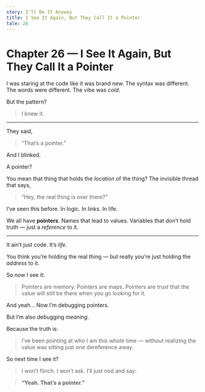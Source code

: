 ```yaml
---
story: I'll Do It Anyway
title: I See It Again, But They Call It a Pointer
tale: 26
---
```


# Chapter 26 — I See It Again, But They Call It a Pointer

I was staring at the code like it was brand new.
The syntax was different.
The words were different.
The vibe was *cold*.

But the pattern?

> I knew it.

---

They said,
> “That’s a pointer.”

And I blinked.

A pointer?

You mean that thing that holds the *location* of the thing?
The invisible thread that says,
> “Hey, the real thing is over there?”

I’ve seen this before.
In logic. In links. In life.

We all have **pointers**.
Names that lead to values.
Variables that don’t hold truth — just a *reference* to it.

---

It ain’t just code.
It’s *life*.

You think you’re holding the real thing —
but really you’re just holding the *address* to it.

So now I see it:

> Pointers are memory.
> Pointers are maps.
> Pointers are *trust* that the value will still be there when you go looking for it.

And yeah…
Now I’m debugging pointers.

But I’m also debugging *meaning*.

Because the truth is:

> I’ve been pointing at who I am this whole time —
> without realizing the value was sitting just one dereference away.

So next time I see it?

> I won’t flinch.
> I won’t ask.
> I’ll just nod and say:

> **“Yeah. That’s a pointer.”**
